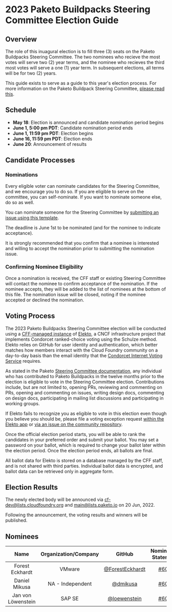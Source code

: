 # 2023 Paketo Buildpacks Steering Committee Election Guide


## Overview

The role of this inuagural election is to fill three (3) seats on the Paketo Buildpacks Steering Committee. The two nominees who recieve the most votes will serve two (2) year terms, and the nominee who recieves the third most votes will serve a one (1) year term. In subsequent elections, all terms will be for two (2) years.

This guide exists to serve as a guide to this year's election process. For more information on the Paketo Buildpack Steering Committee, [please read this](https://github.com/paketo-buildpacks/community/blob/main/STEERING.md).


## Schedule

- **May 18**: Election is announced and candidate nomination period begins
- **June 1, 5:00 pm PDT**: Candidate nomination period ends
- **June 1, 11:59 pm PDT**: Election begins
- **June 16, 11:59 pm PDT**: Election ends
- **June 20**: Announcement of results


## Candidate Processes


### Nominations


Every eligible voter can nominate candidates for the Steering Committee, and we encourage you to do so. If you are 
eligible to serve on the committee, you can self-nominate. If you want to nominate someone else, do so as 
well. 


You can nominate someone for the Steering Committee by [submitting an issue using this template](https://github.com/cloudfoundry/community/issues/new?assignees=&labels=election&template=paketo-buildpacks-sc-candidate-nomination.md&title=Paketo+Buildpacks+Steering+Committee+Candidate+Nomination+for+%5BPerson+Name%5D). 


The deadline is June 1st to be nominated (and for the nominee to indicate acceptance).


It is strongly recommended that you confirm that a nominee is interested and willing
to accept the nomination prior to submitting the nomination issue.


### Confirming Nominee Eligibility


Once a nomination is received, the CFF staff or existing Steering Committee will contact the nominee to confirm acceptance
of the nomination. If the nominee accepts, they will be added to the list of nominees at the bottom
of this file. The nomination issue will be closed, noting if the nominee accepted or declined the 
nomination.


## Voting Process


The 2023 Paketo Buildpacks Steering Committee election will be conducted using a [CFF-managed instance](https://elections.cloudfoundry.org) of [Elekto](https://elekto.dev), a CNCF infrastructure project
that implements Condorcet ranked-choice voting using the Schulze method. Elekto relies on GitHub
for user identity and authentication, which better matches how members interact with the Cloud
Foundry community on a day-to-day basis than the email identity that the [Condorcet Internet Voting
Service](https://civs1.civs.us/) requires.

As stated in the Paketo [Steering Committee documentation](https://github.com/paketo-buildpacks/community/blob/main/STEERING.md), any individual who has contributed to Paketo Buildpacks in the twelve months prior to the election is eligible to vote in the Steering Committee election. Contributions include, but are not limited to, opening PRs, reviewing and commenting on PRs, opening and commenting on issues, writing design docs, commenting on design docs, participating in mailing list discussions and participating in working groups.

If Elekto fails to recognize you as eligible to vote in this election even though you believe you
should be, please file a voting exception request [within the Elekto app](https://elections.cloudfoundry.org/app/elections/2023---Paketo-SC/exception) or [via an issue on the
community repository](https://github.com/cloudfoundry/community/issues/new?assignees=&labels=election&template=request-to-be-elector-for-paketo-buildpacks-sc-election.md&title=Request+to+be+an+elector+for+Paketo+Steering+Committee+election).

Once the official election period starts, you will be able to rank the candidates in your preferred
order and submit your ballot. You may set a password on your ballot, which is required to change
your ballot later within the election period. Once the election period ends, all ballots are final.

All ballot data for Elekto is stored on a database managed by the CFF staff, and is not shared with
third parties. Individual ballot data is encrypted, and ballot data can be retrieved only in
aggregate form.


## Election Results


The newly elected body will be announced via cf-dev@lists.cloudfoundry.org and main@lists.paketo.io on 20 Jun, 2022.


Following the announcement, the voting results and winners will be published.



## Nominees


|    Name    | Organization/Company |  GitHub  | Nomination Statement |
|:----------:|:--------------------:|:--------:| :-------------------: |
| Forest Eckhardt | VMware | [@ForestEckhardt](https://github.com/ForestEckhardt) | [#605](https://github.com/cloudfoundry/community/issues/605) |
| Daniel Mikusa | NA - Independent | [@dmikusa](https://github.com/dmikusa) | [#608](https://github.com/cloudfoundry/community/issues/608)
| Jan von Löwenstein | SAP SE | [@loewenstein](https://github.com/loewenstein) | [#609](https://github.com/cloudfoundry/community/issues/609) |
